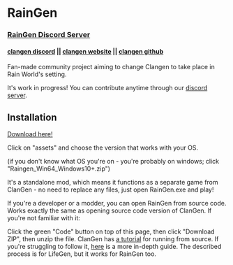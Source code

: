 # RainGen

### [RainGen Discord Server](https://discord.gg/Zyj6vTq4rS)
#### [clangen discord](https://discord.gg/clangen) || [clangen website](https://clangen.io/) || [clangen github](https://github.com/ClanGenOfficial/clangen)
Fan-made community project aiming to change Clangen to take place in Rain World's setting. 

It's work in progress! You can contribute anytime through our [discord server](https://discord.gg/Zyj6vTq4rS). 

## Installation
[Download here!](https://github.com/sunflower8804/raingen-latest/releases/latest)

Click on "assets" and choose the version that works with your OS.

(if you don't know what OS you're on - you're probably on windows; click "Raingen_Win64_Windows10+.zip")

It's a standalone mod, which means it functions as a separate game from ClanGen - no need to replace any files, just open RainGen.exe and play!



If you're a developer or a modder, you can open RainGen from source code. Works exactly the same as opening source code version of ClanGen. If you're not familiar with it:

Click the green "Code" button on top of this page, then click "Download ZIP", then unzip the file. ClanGen has [a tutorial](https://github.com/ClanGenOfficial/clangen?tab=readme-ov-file#running-from-source) for running from source. If you're struggling to follow it, [here](https://docs.google.com/document/d/1Iakhi3sWnx9ubc3njK4k07xttQilN5W4WITgknla59Q/edit) is a more in-depth guide. The described process is for LifeGen, but it works for RainGen too.
